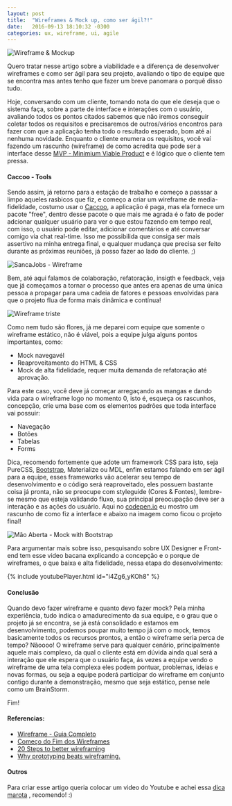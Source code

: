 ```yaml
---
layout: post
title:  "Wireframes & Mock up, como ser ágil?!"
date:   2016-09-13 18:10:32 -0300
categories: ux, wireframe, ui, agile
---
```


![Wireframe & Mockup](https://brainhub.eu/blog/wp-content/uploads/2016/04/difference-wireframe-between-mockup.png)

Quero tratar nesse artigo sobre a viabilidade e a diferença de desenvolver wireframes e como ser ágil para seu projeto, avaliando o tipo de equipe que se encontra mas antes tenho que fazer um breve panomara o porquê disso tudo.

Hoje, conversando com um cliente, tomando nota do que ele deseja que o sistema faça, sobre a parte de interface e interações com o usuário, avaliando todos os pontos citados sabemos que não iremos conseguir coletar todos os requisitos e precisaremos de outros/vários encontros para fazer com que a aplicação tenha todo o resultado esperado, bom até aí nenhuma novidade. Enquanto o cliente enumera os requisitos, você vaí fazendo um rascunho (wireframe) de como acredita que pode ser a interface desse [MVP -  Minimium Viable Product]() e é lógico que o cliente tem pressa.

#### Caccoo - Tools
Sendo assim, já retorno para a estação de trabalho e começo a passsar a limpo aqueles rasbicos que fiz, e começo a criar um wireframe de media-fidelidade, costumo usar o [Caccoo](http://cacoo.com/), a aplicação é paga, mas ela fornece um pacote "free", dentro desse pacote o que mais me agrada é o fato de poder adcionar qualquer usuário para ver o que estou fazendo em tempo real, com isso, o usuário pode editar, adicionar comentários e até conversar comigo via chat real-time. Isso me possibilida que consiga ser mais assertivo na minha entrega final, e qualquer mudança que precisa ser feito durante as próximas reuniões, já posso fazer ao lado do cliente. ;) 

![SancaJobs - Wireframe](https://mir-s3-cdn-cf.behance.net/project_modules/max_1200/e0716442844167.57d99f62c243b.png)

Bem, até aqui falamos de colaboração, refatoração, insigth e feedback, veja que já começamos a tornar o processo que antes era apenas de uma única pessoa a propagar para uma cadeia de fatores e pessoas envolvidas para que o projeto flua de forma mais dinâmica e contínua!

![Wireframe triste](http://i0.wp.com/arquiteturadeinformacao.com/wp-content/uploads/2012/10/wireframe.jpg?w=500)

Como nem tudo são flores, já me deparei com equipe que somente o wireframe estático, não é viável, pois a equipe julga alguns pontos importantes, como: 

- Mock navegavél
- Reaproveitamento do HTML & CSS
- Mock de alta fidelidade, requer muita demanda de refatoração até aprovação.

Para este caso, você deve já começar arregaçando as mangas e dando vida para o wireframe logo no momento 0, isto é, esqueça os rascunhos, concepção, crie uma base com os elementos padrões que toda interface vai possuir:
 
 - Navegação
 - Botões
 - Tabelas
 - Forms


Dica, recomendo fortemente que adote um framework CSS para isto, seja PureCSS, [Bootstrap](https://www.getbootstrap.com), Materialize ou MDL, enfim estamos falando em ser ágil para a equipe, esses frameworks vão acelerar seu tempo de desenvolvimento e o código será reaproveitado, eles possuem bastante coisa já pronta, não se preocupe com styleguide (Cores & Fontes), lembre-se mesmo que esteja validando fluxo, sua principal preocupação deve ser a interação e as ações do usuário. Aqui no [codepen.io](http://codepen.io/cristofersousa/pen/PzBKqJ) eu mostro um rascunho de como fiz a interface e abaixo na imagem como ficou o projeto final!

![Mão Aberta - Mock with Bootstrap](https://mir-s3-cdn-cf.behance.net/project_modules/max_1200/7b0e7942844021.57d99e53390d3.jpg)


Para argumentar mais sobre isso, pesquisando sobre UX Designer e Front-end tem esse video bacana explicando a concepção e o porque de wireframes, o que baixa e alta fidelidade, nessa etapa do desenvolvimento:

{% include youtubePlayer.html id="i4Zg6_yKOh8" %}


#### Conclusão

Quando devo fazer wireframe e quanto devo fazer mock? Pela minha experiência, tudo indica o amadurecimento da sua equipe, e o grau que o projeto já se encontra, se já está consolidado e estamos em desenvolvimento, podemos poupar muito tempo já com o mock, temos basicamente todos os recursos prontos, a então o wireframe seria perca de tempo?  Nãoooo! O wireframe serve para qualquer cenário, principalmente aquele mais complexo, da qual o cliente está em dúvida ainda qual será a interação que ele espera que o usuário faça, ás vezes a equipe vendo o wireframe de uma tela complexa eles podem pontuar, problemas, ideias e novas formas, ou seja a equipe poderá participar do wireframe em conjunto contigo durante a demonstração, mesmo que seja estático, pense nele como um BrainStorm. 

Fim!



#### Referencias:
- [Wireframe -  Guia Completo](http://desenvolvimentoparaweb.com/ux/wireframe-web-guia-completo/)
- [Começo do Fim dos Wireframes](http://arquiteturadeinformacao.com/user-experience/o-comeco-do-fim-dos-wireframes/)
- [20 Steps to better wireframing ](http://blog.teamtreehouse.com/20-steps-to-better-wireframing)
- [Why prototyping beats wireframing.](https://the-pastry-box-project.net/leisa-reichelt/2012-october-23)

#### Outros
Para criar esse artigo queria colocar um video do Youtube e achei essa [dica marota](http://www.adamwadeharris.com/how-to-easily-embed-youtube-videos-in-jekyll-sites-without-a-plugin/) , recomendo! :)


